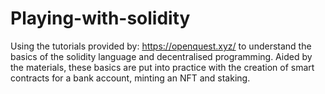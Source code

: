 # Playing-with-solidity

Using the tutorials provided by: https://openquest.xyz/ to understand the basics of the solidity language and decentralised programming.
Aided by the materials, these basics are put into practice with the creation of smart contracts for a bank account, minting an NFT and staking. 
